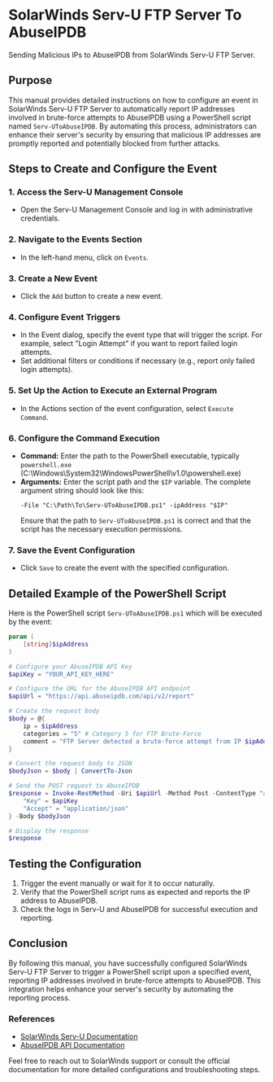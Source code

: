 # SolarWinds Serv-U FTP Server To AbuseIPDB
Sending Malicious IPs to AbuseIPDB from SolarWinds Serv-U FTP Server.

## Purpose
This manual provides detailed instructions on how to configure an event in SolarWinds Serv-U FTP Server to automatically report IP addresses involved in brute-force attempts to AbuseIPDB using a PowerShell script named `Serv-UToAbuseIPDB`. By automating this process, administrators can enhance their server's security by ensuring that malicious IP addresses are promptly reported and potentially blocked from further attacks.

## Steps to Create and Configure the Event

### 1. Access the Serv-U Management Console
- Open the Serv-U Management Console and log in with administrative credentials.

### 2. Navigate to the Events Section
- In the left-hand menu, click on `Events`.

### 3. Create a New Event
- Click the `Add` button to create a new event.

### 4. Configure Event Triggers
- In the Event dialog, specify the event type that will trigger the script. For example, select "Login Attempt" if you want to report failed login attempts.
- Set additional filters or conditions if necessary (e.g., report only failed login attempts).

### 5. Set Up the Action to Execute an External Program
- In the Actions section of the event configuration, select `Execute Command`.

### 6. Configure the Command Execution
- **Command:** Enter the path to the PowerShell executable, typically `powershell.exe` (C:\Windows\System32\WindowsPowerShell\v1.0\powershell.exe)
- **Arguments:** Enter the script path and the `$IP` variable. The complete argument string should look like this:
  ```plaintext
  -File "C:\Path\To\Serv-UToAbuseIPDB.ps1" -ipAddress "$IP"
  ```
  Ensure that the path to `Serv-UToAbuseIPDB.ps1` is correct and that the script has the necessary execution permissions.

### 7. Save the Event Configuration
- Click `Save` to create the event with the specified configuration.

## Detailed Example of the PowerShell Script

Here is the PowerShell script `Serv-UToAbuseIPDB.ps1` which will be executed by the event:

```powershell
param (
    [string]$ipAddress
)

# Configure your AbuseIPDB API Key
$apiKey = "YOUR_API_KEY_HERE"

# Configure the URL for the AbuseIPDB API endpoint
$apiUrl = "https://api.abuseipdb.com/api/v2/report"

# Create the request body
$body = @{
    ip = $ipAddress
    categories = "5" # Category 5 for FTP Brute-Force
    comment = "FTP Server detected a brute-force attempt from IP $ipAddress"
}

# Convert the request body to JSON
$bodyJson = $body | ConvertTo-Json

# Send the POST request to AbuseIPDB
$response = Invoke-RestMethod -Uri $apiUrl -Method Post -ContentType "application/json" -Headers @{
    "Key" = $apiKey
    "Accept" = "application/json"
} -Body $bodyJson

# Display the response
$response
```

## Testing the Configuration

1. Trigger the event manually or wait for it to occur naturally.
2. Verify that the PowerShell script runs as expected and reports the IP address to AbuseIPDB.
3. Check the logs in Serv-U and AbuseIPDB for successful execution and reporting.

## Conclusion

By following this manual, you have successfully configured SolarWinds Serv-U FTP Server to trigger a PowerShell script upon a specified event, reporting IP addresses involved in brute-force attempts to AbuseIPDB. This integration helps enhance your server's security by automating the reporting process.

### References
- [SolarWinds Serv-U Documentation](https://documentation.solarwinds.com)
- [AbuseIPDB API Documentation](https://docs.abuseipdb.com)

Feel free to reach out to SolarWinds support or consult the official documentation for more detailed configurations and troubleshooting steps.
